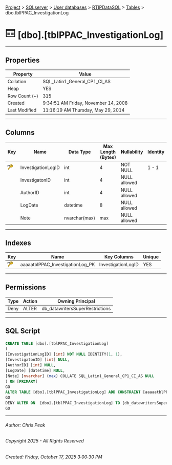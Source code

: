#### 

[Project](../../../../index.md) > [SQLserver](../../../index.md) > [User databases](../../index.md) > [RTIPDataSQL](../index.md) > [Tables](Tables.md) > dbo.tblPPAC_InvestigationLog

# ![Tables](../../../../Images/Table32.png) [dbo].[tblPPAC_InvestigationLog]

---

## <a name="#properties"></a>Properties

| Property | Value |
|---|---|
| Collation | SQL_Latin1_General_CP1_CI_AS |
| Heap | YES |
| Row Count (~) | 315 |
| Created | 9:34:51 AM Friday, November 14, 2008 |
| Last Modified | 11:16:19 AM Thursday, May 29, 2014 |


---

## <a name="#columns"></a>Columns

| Key | Name | Data Type | Max Length (Bytes) | Nullability | Identity |
|---|---|---|---|---|---|
| [![Primary Key aaaaatblPPAC_InvestigationLog_PK: InvestigationLogID](../../../../Images/pk.png)](#indexes) | InvestigationLogID | int | 4 | NOT NULL | 1 - 1 |
|  | InvestigatonID | int | 4 | NULL allowed |  |
|  | AuthorID | int | 4 | NULL allowed |  |
|  | LogDate | datetime | 8 | NULL allowed |  |
|  | Note | nvarchar(max) | max | NULL allowed |  |


---

## <a name="#indexes"></a>Indexes

| Key | Name | Key Columns | Unique |
|---|---|---|---|
| [![Primary Key aaaaatblPPAC_InvestigationLog_PK: InvestigationLogID](../../../../Images/pk.png)](#indexes) | aaaaatblPPAC_InvestigationLog_PK | InvestigationLogID | YES |


---

## <a name="#permissions"></a>Permissions

| Type | Action | Owning Principal |
|---|---|---|
| Deny | ALTER | db_datawritersSuperRestrictions |


---

## <a name="#sqlscript"></a>SQL Script

```sql
CREATE TABLE [dbo].[tblPPAC_InvestigationLog]
(
[InvestigationLogID] [int] NOT NULL IDENTITY(1, 1),
[InvestigatonID] [int] NULL,
[AuthorID] [int] NULL,
[LogDate] [datetime] NULL,
[Note] [nvarchar] (max) COLLATE SQL_Latin1_General_CP1_CI_AS NULL
) ON [PRIMARY]
GO
ALTER TABLE [dbo].[tblPPAC_InvestigationLog] ADD CONSTRAINT [aaaaatblPPAC_InvestigationLog_PK] PRIMARY KEY NONCLUSTERED ([InvestigationLogID]) ON [PRIMARY]
GO
DENY ALTER ON  [dbo].[tblPPAC_InvestigationLog] TO [db_datawritersSuperRestrictions]
GO

```


---

###### Author:  Chris Peak

###### Copyright 2025 - All Rights Reserved

###### Created: Friday, October 17, 2025 3:00:30 PM

